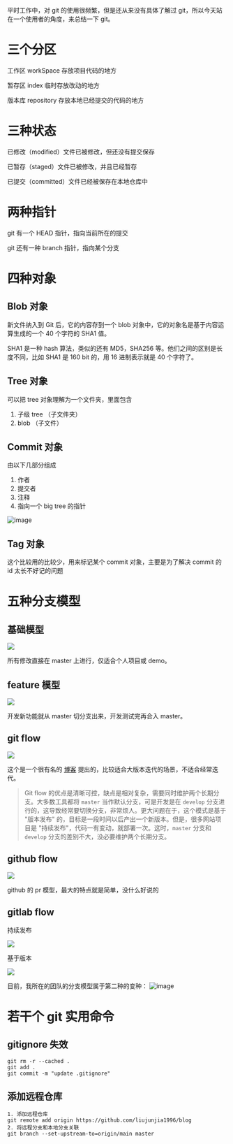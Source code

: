 平时工作中，对 git 的使用很频繁，但是还从来没有具体了解过 git，所以今天站在一个使用者的角度，来总结一下 git。
# 三个分区
工作区 workSpace 存放项目代码的地方

暂存区 index 临时存放改动的地方

版本库 repository 存放本地已经提交的代码的地方

# 三种状态
已修改（modified）文件已被修改，但还没有提交保存

已暂存（staged）文件已被修改，并且已经暂存

已提交（committed）文件已经被保存在本地仓库中

# 两种指针
git 有一个 HEAD 指针，指向当前所在的提交

git 还有一种 branch 指针，指向某个分支

# 四种对象
## Blob 对象

新文件纳入到 Git 后，它的内容存到一个 blob 对象中，它的对象名是基于内容运算生成的一个 40 个字符的 SHA1 值。

SHA1 是一种 hash 算法，类似的还有 MD5，SHA256 等。他们之间的区别是长度不同，比如 SHA1 是 160 bit 的，用 16 进制表示就是 40 个字符了。

## Tree 对象

可以把 tree 对象理解为一个文件夹，里面包含

1. 子级 tree （子文件夹）
2. blob （子文件）

## Commit 对象

由以下几部分组成

1. 作者
2. 提交者
3. 注释
4. 指向一个 big tree 的指针

![image](https://user-images.githubusercontent.com/43411944/131253067-df7b6cae-6193-48bd-81c9-c415f10a242e.png)


## Tag 对象

这个比较用的比较少，用来标记某个 commit 对象，主要是为了解决 commit 的 id 太长不好记的问题

# 五种分支模型

## 基础模型

![](https://cdn.jsdelivr.net/gh/qaqLjj/pic/20210829211200.png)

所有修改直接在 master 上进行，仅适合个人项目或 demo。

## feature 模型

![](https://cdn.jsdelivr.net/gh/qaqLjj/pic/20210829211225.png)

开发新功能就从 master 切分支出来，开发测试完再合入 master。

## git flow

![](https://cdn.jsdelivr.net/gh/qaqLjj/pic/20210829220201.png)

这个是一个很有名的 [博客](https://nvie.com/posts/a-successful-git-branching-model/) 提出的，比较适合大版本迭代的场景，不适合经常迭代。

> Git flow 的优点是清晰可控，缺点是相对复杂，需要同时维护两个长期分支。大多数工具都将 `master` 当作默认分支，可是开发是在 `develop` 分支进行的，这导致经常要切换分支，非常烦人。更大问题在于，这个模式是基于 "版本发布" 的，目标是一段时间以后产出一个新版本。但是，很多网站项目是 "持续发布"，代码一有变动，就部署一次。这时，`master` 分支和 `develop` 分支的差别不大，没必要维护两个长期分支。

## github flow

![](https://cdn.jsdelivr.net/gh/qaqLjj/pic/20210829211459.png)

github 的 pr 模型，最大的特点就是简单，没什么好说的

## gitlab flow

持续发布

![](https://cdn.jsdelivr.net/gh/qaqLjj/pic/20210829211700.png)

基于版本

![](https://cdn.jsdelivr.net/gh/qaqLjj/pic/20210829211710.png)

目前，我所在的团队的分支模型属于第二种的变种：
![image](https://user-images.githubusercontent.com/43411944/131253007-6a0fddbf-cd1d-4f3f-b2d3-4b3642fb1457.png)



# 若干个 git 实用命令

## gitignore 失效
```
git rm -r --cached .
git add .
git commit -m "update .gitignore"
```

## 添加远程仓库
```
1. 添加远程仓库
git remote add origin https://github.com/liujunjia1996/blog
2. 将远程分支和本地分支关联
git branch --set-upstream-to=origin/main master
```

